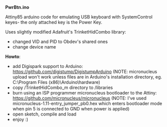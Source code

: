 **PwrBtn.ino**

Attiny85 arduino code for emulating USB keyboard with SystemControl keyes- the only attached key is the Power Key.

Uses slightly modified Adafruit's TrinketHidCombo library:
- changed VID and PID to Obdev's shared ones
- change device name

**Howto**:
- add Digispark support to Arduino: https://github.com/digistump/DigistumpArduino (NOTE: micronucleus upload won't work unless files are in Arduino's installation directory, eg. C:\Program Files (x86)\Arduino\hardware)
- copy /TrinketHidCombo_m directory to /libraries
- burn using an ISP programmer micronucleus bootloader to the Attiny: https://github.com/micronucleus/micronucleus (NOTE: I've used micronucleus-1.11-entry_jumper_pb0.hex which enters bootloader mode when pin 5 is connected to GND when power is applied)
- open sketch, compile and load
- enjoy :)
